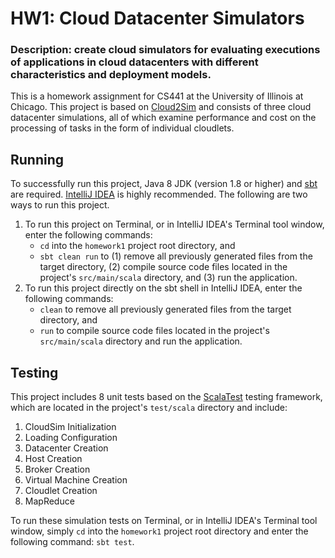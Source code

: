 # HW1: Cloud Datacenter Simulators
### Description: create cloud simulators for evaluating executions of applications in cloud datacenters with different characteristics and deployment models.
This is a homework assignment for CS441 at the University of Illinois at Chicago.
This project is based on [Cloud2Sim](https://sourceforge.net/projects/cloud2sim) and consists of three cloud datacenter simulations, all of which examine performance and cost on the processing of tasks in the form of individual cloudlets.

## Running
To successfully run this project, Java 8 JDK (version 1.8 or higher) and [sbt](https://docs.scala-lang.org/getting-started/sbt-track/getting-started-with-scala-and-sbt-on-the-command-line.html) are required. [IntelliJ IDEA](https://www.jetbrains.com/idea) is highly recommended. The following are two ways to run this project.

1. To run this project on Terminal, or in IntelliJ IDEA's Terminal tool window, enter the following commands:
    - `cd` into the `homework1` project root directory, and
    - `sbt clean run` to (1) remove all previously generated files from the target directory, (2) compile source code files located in the project's `src/main/scala` directory, and (3) run the application.
2. To run this project directly on the sbt shell in IntelliJ IDEA, enter the following commands:
    - `clean` to remove all previously generated files from the target directory, and
    - `run` to compile source code files located in the project's `src/main/scala` directory and run the application.

## Testing
This project includes 8 unit tests based on the [ScalaTest](http://www.scalatest.org) testing framework, which are located in the project's `test/scala` directory and include:

1. CloudSim Initialization
2. Loading Configuration
3. Datacenter Creation
4. Host Creation
5. Broker Creation
6. Virtual Machine Creation
7. Cloudlet Creation
8. MapReduce

To run these simulation tests on Terminal, or in IntelliJ IDEA's Terminal tool window, simply `cd` into the `homework1` project root directory and enter the following command: `sbt test`.